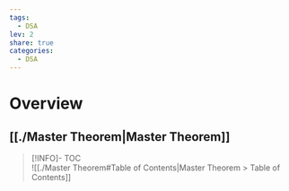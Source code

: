 ```yaml
---  
tags:  
  - DSA  
lev: 2  
share: true  
categories:  
  - DSA  
---  
```

  
# Overview  
  
## [[./Master Theorem|Master Theorem]]  
  
>[!INFO]- TOC  
>![[./Master Theorem#Table of Contents|Master Theorem > Table of Contents]]